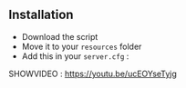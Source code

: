 
## Installation

- Download the script
- Move it to your `resources` folder
- Add this in your `server.cfg` :

SHOWVIDEO : https://youtu.be/ucEOYseTyjg
